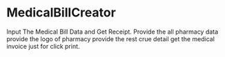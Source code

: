 # MedicalBillCreator
Input The Medical Bill Data and Get Receipt.
Provide the all pharmacy data
provide the logo of pharmacy
provide the rest crue detail
get the medical invoice just for click print.
